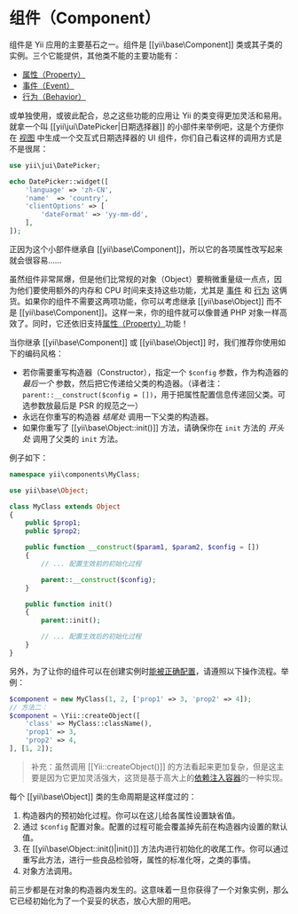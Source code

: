 组件（Component）
==========

组件是 Yii 应用的主要基石之一。组件是 [[yii\base\Component]] 类或其子类的实例。三个它能提供，其他类不能的主要功能有：

* [属性（Property）](concept-properties.md)
* [事件（Event）](concept-events.md)
* [行为（Behavior）](concept-behaviors.md)
 
或单独使用，或彼此配合，总之这些功能的应用让 Yii 的类变得更加灵活和易用。就拿一个叫 [[yii\jui\DatePicker|日期选择器]]
的小部件来举例吧，这是个方便你在 [视图](structure-view.md) 中生成一个交互式日期选择器的 UI 组件，你们自己看这样的调用方式是不是很屌：

```php
use yii\jui\DatePicker;

echo DatePicker::widget([
    'language' => 'zh-CN',
    'name'  => 'country',
    'clientOptions' => [
        'dateFormat' => 'yy-mm-dd',
    ],
]);
```

正因为这个小部件继承自 [[yii\base\Component]]，所以它的各项属性改写起来就会很容易……

虽然组件非常屌爆，但是他们比常规的对象（Object）要稍微重量级一点点，因为他们要使用额外的内存和 CPU 时间来支持这些功能，尤其是
[事件](concept-events.md) 和 [行为](concept-behaviors.md) 这俩货。如果你的组件不需要这两项功能，你可以考虑继承 [[yii\base\Object]]
而不是 [[yii\base\Component]]。这样一来，你的组件就可以像普通 PHP 对象一样高效了。同时，它还依旧支持[属性（Property）](concept-properties.md)功能！

当你继承 [[yii\base\Component]] 或 [[yii\base\Object]] 时，我们推荐你使用如下的编码风格：

- 若你需要重写构造器（Constructor），指定一个 `$config` 参数，作为构造器的 *最后一个* 参数，然后把它传递给父类的构造器。（译者注：`parent::__construct($config = [])`，用于把属性配置信息传递回父类。可选参数放最后是 PSR 的规范之一）
- 永远在你重写的构造器 *结尾处* 调用一下父类的构造器。
- 如果你重写了 [[yii\base\Object::init()]] 方法，请确保你在 `init` 方法的 *开头处* 调用了父类的 `init` 方法。

例子如下：

```php
namespace yii\components\MyClass;

use yii\base\Object;

class MyClass extends Object
{
    public $prop1;
    public $prop2;

    public function __construct($param1, $param2, $config = [])
    {
        // ... 配置生效前的初始化过程

        parent::__construct($config);
    }

    public function init()
    {
        parent::init();

        // ... 配置生效后的初始化过程
    }
}
```

另外，为了让你的组件可以在创建实例时[能被正确配置](concept-configurations.md)，请遵照以下操作流程。举例：

```php
$component = new MyClass(1, 2, ['prop1' => 3, 'prop2' => 4]);
// 方法二：
$component = \Yii::createObject([
    'class' => MyClass::className(),
    'prop1' => 3,
    'prop2' => 4,
], [1, 2]);
```

> 补充：虽然调用 [[Yii::createObject()]] 的方法看起来更加复杂，但是这主要是因为它更加灵活强大，这货是基于高大上的[依赖注入容器](concept-di-container.md)的一种实现。
  

每个 [[yii\base\Object]] 类的生命周期是这样度过的：

1. 构造器内的预初始化过程。你可以在这儿给各属性设置缺省值。
2. 通过 `$config` 配置对象。配置的过程可能会覆盖掉先前在构造器内设置的默认值。
3. 在 [[yii\base\Object::init()|init()]] 方法内进行初始化的收尾工作。你可以通过重写此方法，进行一些良品检验呀，属性的标准化呀，之类的事情。
4. 对象方法调用。

前三步都是在对象的构造器内发生的。这意味着一旦你获得了一个对象实例，那么它已经初始化为了一个妥妥的状态，放心大胆的用吧。
